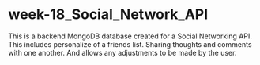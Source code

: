 # week-18_Social_Network_API
This is a backend MongoDB database created for a Social Networking API.  This includes personalize of a friends list.  Sharing thoughts and comments with one another.  And allows any adjustments to be made by the user.
